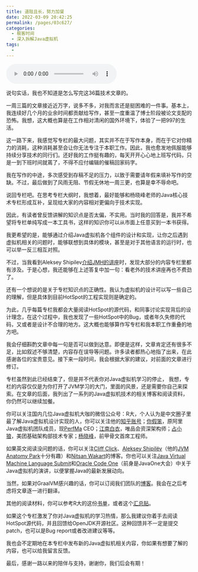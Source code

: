```yaml
---
title: 道阻且长，努力加餐
date: 2022-03-09 20:42:25
permalink: /pages/03c627/
categories:
  - 极客时间
  - 深入拆解Java虚拟机
tags:
  - 
---
```

<audio title="尾声.道阻且长，努力加餐" src="https://static001.geekbang.org/resource/audio/06/28/067c05a4856dbd534110fccfb23fab28.mp3" controls="controls"></audio> 
<p>说句实话，我也不知道是怎么写完这36篇技术文章的。</p>
<p>一周三篇的文章接近近万字，说多不多，对我而言还是挺困难的一件事。基本上，我连续好几个月的业余时间都贡献给写作，甚至一度重温了博士阶段被论文支配的恐怖。我想，这大概也算是在工作相对清闲的国外环境下，体验了一把997的生活。</p>
<p>这一路下来，我感觉写专栏的最大问题，其实并不在于写作本身，而在于它对你精力的消耗，这种消耗甚至会让你无法专注于本职工作。因此，我也愈发地佩服能够持续分享技术的同行们。还好我的工作挺有趣的，每天开开心心地上班写代码，只是一到下班时间就蔫了，不得不应付编辑的催稿回家码字。</p>
<p>我在写作的中途，多次感受到存稿不足的压力，以致于需要请年假来填补写作的空缺。不过，最后做到了风雨无阻、节假无休地一周三更，也算是幸不辱命吧。</p>
<p>说回专栏吧。在思考专栏大纲时，我想着，最好能够和杨晓峰老师的Java核心技术专栏形成互补，呈现给大家的内容相对更偏向于技术实现。</p>
<p>因此，有读者曾反馈讲解的知识点是否太偏，不实用。当时我的回答是，我并不希望将专栏单纯写成一本工具书，这样的知识你可以从市面上任意买到一本书获得。</p>
<p>我更希望的是，能够通过介绍Java虚拟机各个组件的设计和实现，让你之后遇到虚拟机相关的问题时，能够联想到具体的模块，甚至是对于其他语言的运行时，也可以举一反三相互对照。</p><!-- [[[read_end]]] -->
<p>不过，当我看到Aleksey Shipilev<a href="https://www.youtube.com/watch?v=VaWgOCDBxYw">介绍JMH的讲座</a>时，发现大部分的内容专栏里都有涉及。于是心想，我还能够在上述答复中加一句：看老外的技术讲座再也不费劲了。</p>
<p>还有一个想说的是关于专栏知识点的正确性。我认为虚拟机的设计可以写一些自己的理解，但是具体到目前HotSpot的工程实现则是确定的。</p>
<p>为此，几乎每篇专栏我都会大量阅读HotSpot的源代码，和同事讨论实现背后的设计理念，在这个过程中，我也发现了一些HotSpot中的Bug，或者年久失修的代码，又或者是设计不合理的地方。这大概也能够算作写专栏和我本职工作重叠的地方吧。</p>
<p>我会仔细斟酌文章中每一句是否可以做到达意。即便是这样，文章肯定还有很多不足，比如叙述不够清楚，内容存在误导等问题。许多读者都热心地指了出来，在此感谢各位的宝贵意见。接下来一段时间，我会根据大家的建议，对前面的文章进行修订。</p>
<p>专栏虽然到此已经结束了，但是并不代表你对Java虚拟机学习的停止，   我想，专栏的内容仅仅是为你打开了JVM学习的大门，里面的风景，还是需要你自己来探索。在文章的后面，我列出了一系列的Java虚拟机技术的相关博客和阅读资料，你仍然可以继续加餐。</p>
<p>你可以关注国内几位Java虚拟机大咖的微信公众号：R大，个人认为是中文圈子里最了解Java虚拟机设计实现的人，你可以关注他的<a href="https://www.zhihu.com/people/rednaxelafx">知乎账号</a>；<a href="https://open.weixin.qq.com/qr/code?username=lovestblog">你假笨</a>，原阿里Java虚拟机团队成员，现<a href="http://www.perfma.com/">PerfMa</a> CEO；<a href="https://open.weixin.qq.com/qr/code?username=jnby1978">江南白衣</a>，唯品会资深架构师；<a href="https://open.weixin.qq.com/qr/code?username=whywhy_zj">占小狼</a>，美团基础架构部技术专家；<a href="https://open.weixin.qq.com/qr/code?username=gh_9f3b2a4e2a74">杨晓峰</a>，前甲骨文首席工程师。</p>
<p>如果英文阅读没问题的话，你可以关注<a href="http://cliffc.org/blog/">Cliff Click</a>、<a href="https://shipilev.net/">Aleksey Shipilëv</a>（他的<a href="https://shipilev.net/jvm-anatomy-park/">JVM Anatomy Park</a>十分有趣）和<a href="http://psy-lob-saw.blogspot.com/">Nitsan Wakart</a>的博客。你也可以关注<a href="http://openjdk.java.net/projects/mlvm/jvmlangsummit/">Java Virtual Machine Language Submit</a>和<a href="https://www.oracle.com/code-one/index.html">Oracle Code One</a>（前身是JavaOne大会）中关于Java虚拟机的演讲，以便掌握Java的最新发展动向。</p>
<p>当然，如果对GraalVM感兴趣的话，你可以订阅我们团队的<a href="https://medium.com/graalvm">博客</a>。我会在之后考虑将文章逐一进行翻译。</p>
<p>其他的阅读材料，你可以参考R大的这份<a href="https://www.douban.com/doulist/2545443/">书单</a>，或者这个<a href="https://github.com/deephacks/awesome-jvm">汇总贴</a>。</p>
<p>如果这个专栏激发了你对Java虚拟机的学习热情，那么我建议你着手去阅读HotSpot源代码，并且回馈给OpenJDK开源社区。这种回馈并不一定是提交patch，也可以是Bug report或者改进建议等等。</p>
<p>我也会不定期地在本专栏中发布新的Java虚拟机相关内容，你如果有想要了解的内容，也可以给我留言反馈。</p>
<p>最后，感谢一路以来的陪伴与支持，谢谢你，我们后会有期！</p>
<p><a href="http://geektime.mikecrm.com/la5Dede"><img src="https://static001.geekbang.org/resource/image/7e/73/7e2399a300bc167caaecc747054ac573.jpg" alt="" /></a></p>
